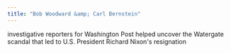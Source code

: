 ```yaml
---
title: "Bob Woodward &amp; Carl Bernstein"
---
```

investigative reporters for Washington Post helped uncover the Watergate scandal that led to U.S. President Richard Nixon's resignation

